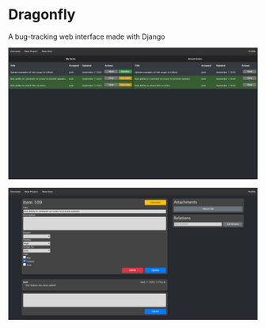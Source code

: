 # Dragonfly
A bug-tracking web interface made with Django

![Overview Page](Dragonfly/static/Dragonfly/example_images/overview.png)


![Item Page](Dragonfly/static/Dragonfly/example_images/new_item_resolved.png)
